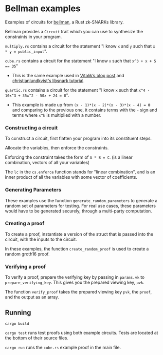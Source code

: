 # Bellman examples 

Examples of circuits for [bellman](https://github.com/zkcrypto/bellman/), a Rust zk-SNARKs library.

Bellman provides a `Circuit` trait which you can use to synthesize the constraints in your program.

`multiply.rs` contains a circuit for the statement "I know `x` and `y` such that `x * y = public_input`". 
 
 `cube.rs` contains a circuit for the statement "I know `x` such that `x^3 + x + 5 == 35`"
 - This is the same example used in [Vitalik’s blog post](https://medium.com/@VitalikButerin/quadratic-arithmetic-programs-from-zero-to-hero-f6d558cea649) and [christianlundkvist's libsnark tutorial](https://github.com/christianlundkvist/libsnark-tutorial).
 
`quartic.rs` contains a circuit for the statement "I know `x` such that `x^4 - 10x^3 + 35x^2 - 50x + 24 = 0`".
- This example is made up from `(x - 1)*(x - 2)*(x - 3)*(x - 4) = 0` and comparing to the previous one, it contains terms with the - sign and terms where `x^k` is multiplied with a number.
 
### Constructing a circuit  

To construct a circuit, first flatten your program into its constituent steps. 

Allocate the variables, then enforce the constraints. 

Enforcing the constraint takes the form of `A * B = C`. (is a linear combination, vectors of all your variables)

The `lc` in the `cs.enforce` function stands for "linear combination", and is an inner product of all the variables with some vector of coefficients.

### Generating Parameters 

These examples use the function `generate_random_parameters` to generate a random set of parameters for testing. For real use cases, these parameters would have to be generated securely, through a multi-party computation. 

### Creating a proof

To create a proof, instantiate a version of the struct that is passed into the circuit, with the inputs to the circuit. 

In these examples, the function `create_random_proof` is used to create a random groth16 proof. 

### Verifying a proof

To verify a proof, prepare the verifying key by passing in `params.vk` to `prepare_verifying_key`. This gives you the prepared viewing key, `pvk`.

The function `verify_proof` takes the prepared viewing key `pvk`, the `proof`, and the output as an array.

## Running 

`cargo build`

`cargo test` runs test proofs using both example circuits. Tests are located at the bottom of their source files.

`cargo run` runs the `cube.rs` example proof in the main file.
